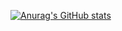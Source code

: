 [![Anurag's GitHub stats](https://github-readme-stats.vercel.app/api?username=Gbraga30)](https://github.com/Gbraga30/github-readme-stats&count_private=true)
